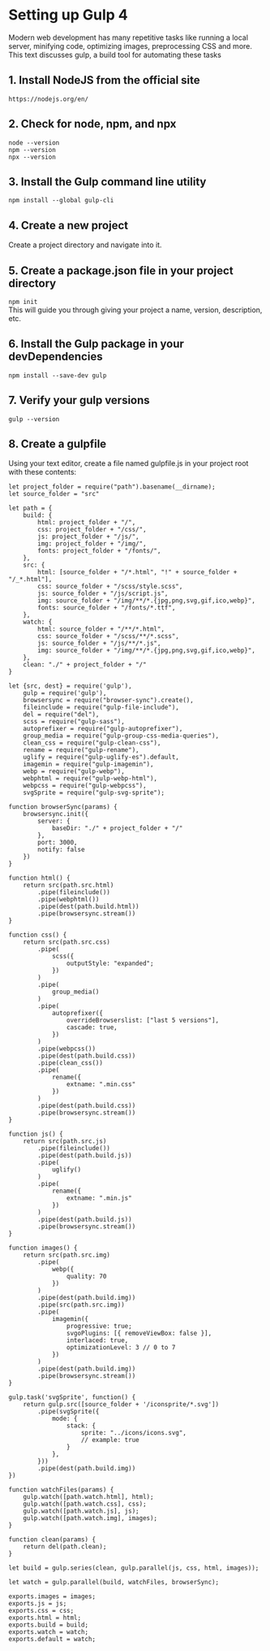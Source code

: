 # Setting up Gulp 4
Modern web development has many repetitive tasks like running a local server, minifying code, optimizing images, preprocessing CSS and more. This text discusses gulp, a build tool for automating these tasks
## 1. Install NodeJS from the official site
`https://nodejs.org/en/`
## 2. Check for node, npm, and npx
`node --version`  
`npm --version`  
`npx --version`  
## 3. Install the Gulp command line utility
`npm install --global gulp-cli`
## 4. Create a new project
Create a project directory and navigate into it.
## 5. Create a package.json file in your project directory
`npm init`  
This will guide you through giving your project a name, version, description, etc.
## 6. Install the Gulp package in your devDependencies
`npm install --save-dev gulp`
## 7. Verify your gulp versions
`gulp --version`
## 8. Create a gulpfile
Using your text editor, create a file named gulpfile.js in your project root with these contents:
```
let project_folder = require("path").basename(__dirname);
let source_folder = "src"
 
let path = {
    build: {
        html: project_folder + "/",
        css: project_folder + "/css/",
        js: project_folder + "/js/",
        img: project_folder + "/img/",
        fonts: project_folder + "/fonts/",
    },
    src: {
        html: [source_folder + "/*.html", "!" + source_folder + "/_*.html"],
        css: source_folder + "/scss/style.scss",
        js: source_folder + "/js/script.js",
        img: source_folder + "/img/**/*.{jpg,png,svg,gif,ico,webp}",
        fonts: source_folder + "/fonts/*.ttf",
    },
    watch: {
        html: source_folder + "/**/*.html",
        css: source_folder + "/scss/**/*.scss",
        js: source_folder + "/js/**/*.js",
        img: source_folder + "/img/**/*.{jpg,png,svg,gif,ico,webp}",
    },
    clean: "./" + project_folder + "/"
}
 
let {src, dest} = require('gulp'),
    gulp = require('gulp'),
    browsersync = require("browser-sync").create(),
    fileinclude = require("gulp-file-include"),
    del = require("del"),
    scss = require("gulp-sass"),
    autoprefixer = require("gulp-autoprefixer"),
    group_media = require("gulp-group-css-media-queries"),
    clean_css = require("gulp-clean-css"),
    rename = require("gulp-rename"),
    uglify = require("gulp-uglify-es").default,
    imagemin = require("gulp-imagemin"),
    webp = require("gulp-webp"),
    webphtml = require("gulp-webp-html"),
    webpcss = require("gulp-webpcss"),
    svgSprite = require("gulp-svg-sprite");
 
function browserSync(params) {
    browsersync.init({
        server: {
            baseDir: "./" + project_folder + "/"
        },
        port: 3000,
        notify: false
    })
}
 
function html() {
    return src(path.src.html)
        .pipe(fileinclude())
        .pipe(webphtml())
        .pipe(dest(path.build.html))
        .pipe(browsersync.stream())
}

function css() {
    return src(path.src.css)
        .pipe(
            scss({
                outputStyle: "expanded";
            })
        )
        .pipe(
            group_media()
        )
        .pipe(
            autoprefixer({
                overrideBrowserslist: ["last 5 versions"],
                cascade: true,
            })
        )
        .pipe(webpcss())
        .pipe(dest(path.build.css))
        .pipe(clean_css())
        .pipe(
            rename({
                extname: ".min.css"
            })
        )
        .pipe(dest(path.build.css))
        .pipe(browsersync.stream())
}

function js() {
    return src(path.src.js)
        .pipe(fileinclude())
        .pipe(dest(path.build.js))
        .pipe(
            uglify()
        )
        .pipe(
            rename({
                extname: ".min.js"
            })
        )
        .pipe(dest(path.build.js))
        .pipe(browsersync.stream())
}

function images() {
    return src(path.src.img)
        .pipe(
            webp({
                quality: 70
            })
        )
        .pipe(dest(path.build.img))
        .pipe(src(path.src.img))
        .pipe(
            imagemin({
                progressive: true;
                svgoPlugins: [{ removeViewBox: false }],
                interlaced: true,
                optimizationLevel: 3 // 0 to 7
            })
        )
        .pipe(dest(path.build.img))
        .pipe(browsersync.stream())
}

gulp.task('svgSprite', function() {
    return gulp.src([source_folder + '/iconsprite/*.svg'])
        .pipe(svgSprite({
            mode: {
                stack: {
                    sprite: "../icons/icons.svg",
                    // example: true
                }
            },
        }))
        .pipe(dest(path.build.img))
})
 
function watchFiles(params) {
    gulp.watch([path.watch.html], html);
    gulp.watch([path.watch.css], css);
    gulp.watch([path.watch.js], js);
    gulp.watch([path.watch.img], images);
}
 
function clean(params) {
    return del(path.clean);
}
 
let build = gulp.series(clean, gulp.parallel(js, css, html, images));
 
let watch = gulp.parallel(build, watchFiles, browserSync);

exports.images = images; 
exports.js = js; 
exports.css = css;
exports.html = html;
exports.build = build;
exports.watch = watch;
exports.default = watch;
```